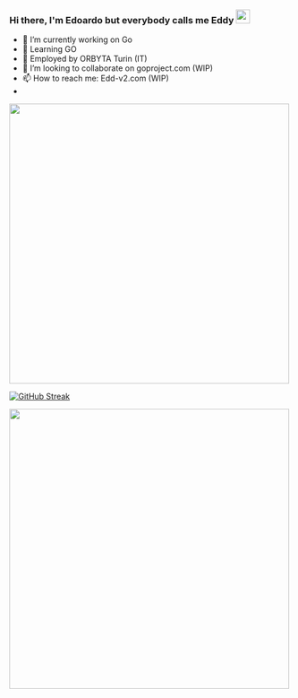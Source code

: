 
### Hi there, I'm Edoardo but everybody calls me Eddy <img src="https://cultofthepartyparrot.com/parrots/hd/60fpsparrot.gif" width="25" height="25"/>
- 🔭 I’m currently working on Go  
- 🌱 Learning GO
- 🌱 Employed by ORBYTA Turin (IT)
- 👯 I’m looking to collaborate on goproject.com (WIP)
-  📫 How to reach me: Edd-v2.com (WIP)
-   
<p>
<img src="https://user-images.githubusercontent.com/74038190/212284115-f47cd8ff-2ffb-4b04-b5bf-4d1c14c0247f.gif" width="500"></p>
  
  
  [![GitHub Streak](https://streak-stats.demolab.com/?user=Edd-v2&theme=highcontrast)](https://git.io/streak-stats)
 <!-- [![MasterHead](https://media1.tenor.com/m/bQCHJwgCNuMAAAAC/kitten-cat.gif)](https://github.com/EddyOrbyta)-->
  
  <p>
<img src="https://user-images.githubusercontent.com/74038190/212284115-f47cd8ff-2ffb-4b04-b5bf-4d1c14c0247f.gif" width="500"></p>
<!--
**EddyOrbyta/EddyOrbyta** is a ✨ _special_ ✨ repository because its `README.md` (this file) appears on your GitHub profile.

Here are some ideas to get you started:

- 🔭 I’m currently working on ...
- 🌱 I’m currently learning ...
- 🤔 I’m looking for help with ...
- 💬 Ask me about ...

- 😄 Pronouns: ...
- ⚡ Fun fact: ...
-->

